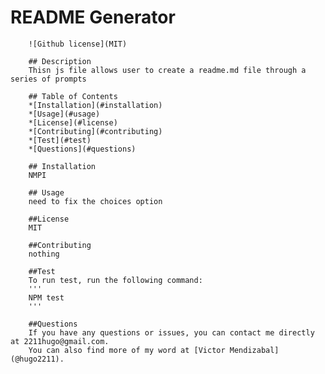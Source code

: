 # README Generator
      
        ![Github license](MIT)
      
        ## Description 
        Thisn js file allows user to create a readme.md file through a series of prompts
      
        ## Table of Contents
        *[Installation](#installation)
        *[Usage](#usage)
        *[License](#license)
        *[Contributing](#contributing)
        *[Test](#test)
        *[Questions](#questions)
      
        ## Installation
        NMPI
      
        ## Usage
        need to fix the choices option
      
        ##License
        MIT
      
        ##Contributing
        nothing
      
        ##Test
        To run test, run the following command:
        '''
        NPM test
        '''
      
        ##Questions
        If you have any questions or issues, you can contact me directly at 2211hugo@gmail.com. 
        You can also find more of my word at [Victor Mendizabal](@hugo2211).
      